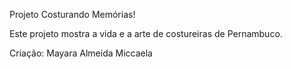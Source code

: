 Projeto Costurando Memórias!

Este projeto mostra a vida e a arte de costureiras de Pernambuco.

Criação:
Mayara Almeida
Miccaela
